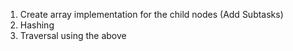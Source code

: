 1. Create array implementation for the child nodes (Add Subtasks)
2. Hashing
3. Traversal using the above
